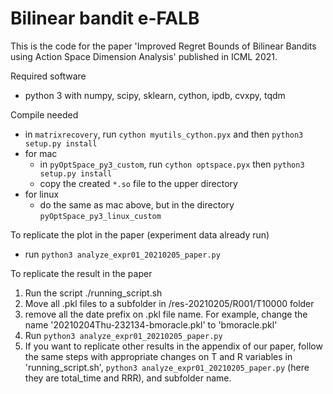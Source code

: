 # Bilinear bandit e-FALB

This is the code for the paper 'Improved Regret Bounds of Bilinear Bandits using Action Space Dimension Analysis' published in ICML 2021.

Required software
 - python 3 with numpy, scipy, sklearn, cython, ipdb, cvxpy, tqdm

Compile needed
 - in `matrixrecovery`, run `cython myutils_cython.pyx` and then `python3 setup.py install`
 - for mac
    - in `pyOptSpace_py3_custom`, run `cython optspace.pyx` then `python3 setup.py install`
    - copy the created `*.so` file to the upper directory
 - for linux
    - do the same as mac above, but in the directory `pyOptSpace_py3_linux_custom`

To replicate the plot in the paper (experiment data already run)
 - run `python3 analyze_expr01_20210205_paper.py`

To replicate the result in the paper
  1. Run the script ./running_script.sh
  2. Move all .pkl files to a subfolder in /res-20210205/R001/T10000 folder 
  3. remove all the date prefix on .pkl file name. For example, change the name '20210204Thu-232134-bmoracle.pkl' to 'bmoracle.pkl'
  4. Run `python3 analyze_expr01_20210205_paper.py`
  5. If you want to replicate other results in the appendix of our paper, follow the same steps with appropriate changes on T and R variables in 'running_script.sh', `python3 analyze_expr01_20210205_paper.py` (here they are total_time and RRR), and subfolder name. 


<!--
# License

This SDK is distributed under the [Apache License, Version 2.0](http://www.apache.org/licenses/LICENSE-2.0), see [LICENSE](./LICENSE) and [NOTICE](./NOTICE) for more information.
-->
